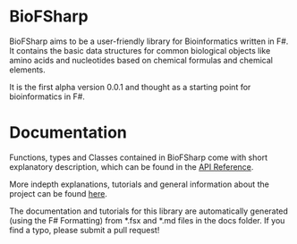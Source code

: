 BioFSharp
=========

BioFSharp aims to be a user-friendly library for Bioinformatics written in F#. It contains the basic data 
structures for common biological objects like amino acids and nucleotides based on chemical formulas and chemical elements. 

It is the first alpha version 0.0.1 and thought as a starting point for bioinformatics in F#.


Documentation
=============

Functions, types and Classes contained in BioFSharp come with short explanatory description, which can be found in the [API Reference](https://csbiology.github.io/BioFSharp/reference/index.html).

More indepth explanations, tutorials and general information about the project can be found [here](http://csbiology.github.io/BioFSharp).

The documentation and tutorials for this library are automatically generated (using the F# Formatting) from *.fsx and *.md files in the docs folder. If you find a typo, please submit a pull request!




